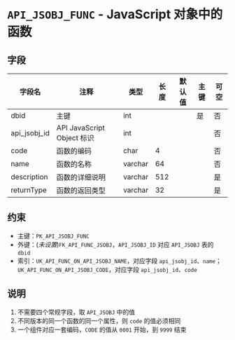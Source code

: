 # `API_JSOBJ_FUNC` - JavaScript 对象中的函数

## 字段

| 字段名       | 注释                       | 类型    | 长度 | 默认值 | 主键 | 可空 |
| ------------ | -------------------------- | ------- | ---- | ------ | ---- | ---- |
| dbid         | 主键                       | int     |      |        | 是   | 否   |
| api_jsobj_id | API JavaScript Object 标识 | int     |      |        |      | 否   |
| code         | 函数的编码                 | char    | 4    |        |      | 否   |
| name         | 函数的名称                 | varchar | 64   |        |      | 否   |
| description  | 函数的详细说明             | varchar | 512  |        |      | 是   |
| returnType   | 函数的返回类型             | varchar | 32   |        |      | 是   |

## 约束

* 主键：`PK_API_JSOBJ_FUNC`
* 外键：(*未设置*)`FK_API_FUNC_JSOBJ`，`API_JSOBJ_ID` 对应 `API_JSOBJ` 表的 `dbid`
* 索引：`UK_API_FUNC_ON_API_JSOBJ_NAME`，对应字段 `api_jsobj_id`、`name`；`UK_API_FUNC_ON_API_JSOBJ_CODE`，对应字段 `api_jsobj_id`、`code`

## 说明

1. 不需要四个常规字段，取 `API_JSOBJ` 中的值
2. 不同版本的同一个函数的同一个属性，则 `code` 的值必须相同
3. 一个组件对应一套编码，`CODE` 的值从 `0001` 开始，到 `9999` 结束
